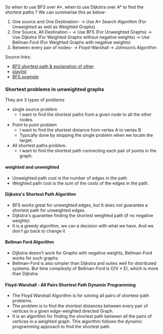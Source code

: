 So when to use BFS over A*, when to use Dijkstra over A* to find the shortest paths ?
We can summarise this as below-
1) One source and One Destination-
   → Use A* Search Algorithm (For Unweighted as well as Weighted Graphs)
2) One Source, All Destination –
   → Use BFS (For Unweighted Graphs)
   → Use Dijkstra (For Weighted Graphs without negative weights)
   → Use Bellman Ford (For Weighted Graphs with negative weights)
3) Between every pair of nodes-
   → Floyd-Warshall
   → Johnson’s Algorithm

Source links:
- [BFS shortest path & explanation of other](https://www.youtube.com/watch?v=T_m27bhVQQQ)
- [playlist](https://www.geeksforgeeks.org/shortest-path-unweighted-graph/)
- [BFS example](https://www.youtube.com/watch?v=UvxV6y0k6Vk)

### Shortest problems in unweighted graphs
They are 3 types of problems
- single source problem 
   - I want to find the shortest paths from a given node to all the other nodes.
- Point to point problem
   - I want to find the shortest distance from vertex A to vertex B
   - Typically done by stopping the single problem when we locate the target.
- All shortest paths problem.
   - I want to find the shortest path connecting each pair of points in the graph. 
  
#### weighted and unweighted
- Unweighted path cost is the number of edges in the path
- Weighted path cost is the sum of the costs of the edges in the path.

#### Dijkstra's Shortest Path Algorithm
- BFS works great for unweighted edges, but It does not guarantee a shortest path for unweighted edges.
- Dijkstra's guarantee finding the shortest weighted path (if no negative weights)
- It is a greedy algorithm, we can a decision with what we have. And we don't go back to change it

#### Bellman Ford Algorithm
- Dijkstra doesn’t work for Graphs with negative weights, Bellman-Ford works for such graphs.
- Bellman-Ford is also simpler than Dijkstra and suites well for distributed systems. But time complexity of Bellman-Ford is O(V * E), which is more than Dijkstra.

#### Floyd-Warshall - All Pairs Shortest Path Dynamic Programming

- The Floyd Warshall Algorithm is for solving all pairs of shortest-path problems.
- The problem is to find the shortest distances between every pair of vertices in a given edge-weighted directed Graph. 
- It is an algorithm for finding the shortest path between all the pairs of vertices in a weighted graph. This algorithm follows the dynamic programming approach to find the shortest path.
